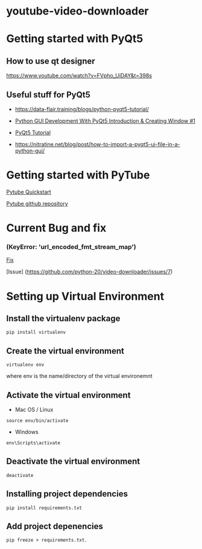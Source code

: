 # youtube-video-downloader

# Getting started with PyQt5
## How to use qt designer
https://www.youtube.com/watch?v=FVpho_UiDAY&t=398s

## Useful stuff for PyQt5
- https://data-flair.training/blogs/python-pyqt5-tutorial/

- [Python GUI Development With PyQt5 Introduction & Creating Window #1](https://youtu.be/yD0iu3n-e_s?list=PL1FgJUcJJ03uO70zDLDF3oaTu6s2QLOPa)

- [PyQt5 Tutorial](https://www.youtube.com/watch?v=_bi0SqW_4L0&list=PLS1QulWo1RIZTkXbVkjr5Z3m-uMs05u7V)

- https://nitratine.net/blog/post/how-to-import-a-pyqt5-ui-file-in-a-python-gui/

# Getting started with PyTube

[Pytube Quickstart](https://python-pytube.readthedocs.io/en/latest/user/quickstart.html)

[Pytube github repository](https://github.com/nficano/pytube)

# Current Bug and fix
### (KeyError: 'url_encoded_fmt_stream_map')

[Fix](https://github.com/nficano/pytube/pull/537/files/bceb929e143caadd874955fa422f8a58955bafaf)

[Issue] (https://github.com/python-20/video-downloader/issues/7)

# Setting up Virtual Environment
## Install the virtualenv package
```
pip install virtualenv
```
## Create the virtual environment
```
virtualenv env
```
where env is the name/directory of the virtual environemnt

## Activate the virtual environment

- Mac OS / Linux

```
source env/bin/activate
```

- Windows
```
env\Scripts\activate
```

## Deactivate the virtual environment
```
deactivate
```

## Installing project dependencies
```
pip install requirements.txt
```

## Add project depenencies
```
pip freeze > requirements.txt.
```
